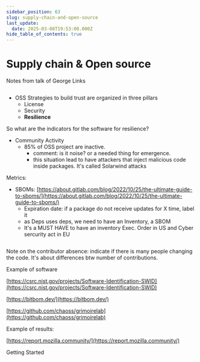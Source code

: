 ```yaml
---
sidebar_position: 63
slug: supply-chain-and-open-source
last_update:
  date: 2025-03-08T19:53:00.000Z
hide_table_of_contents: true
---
```


# Supply chain & Open source


Notes from talk of George Links



<figure>
  <img src="/storage/1743673758368.jpeg" alt="" />
  <figcaption>
  
    
  
  </figcaption>
</figure>



- OSS Strategies to build trust are organized in three pillars
	- License
	- Security
	- **Resilience**

So what are the indicators for the software for resilience?

- Community Activity
	- 85% of OSS project are inactive.
		- comment: is it noise? or a needed thing for emergence.
		- this situation lead to have attackers that inject malicious code inside packages. It's called Solarwind attacks

Metrics:

- SBOMs: [https://about.gitlab.com/blog/2022/10/25/the-ultimate-guide-to-sboms/](https://about.gitlab.com/blog/2022/10/25/the-ultimate-guide-to-sboms/)
	- Expiration date: if a package do not receive updates for X time, label it
	- as Deps uses deps, we need to have an Inventory, a SBOM
	- It's a MUST HAVE to have an inventory Exec. Order in US and Cyber sercurity act in EU


<figure>
  <img src="/storage/1743673764693.jpeg" alt="" />
  <figcaption>
  
    
  
  </figcaption>
</figure>




Note on the contributor absence: indicate if there is many people changing the code. It's about differences btw number of contributions.


Example of software


[https://csrc.nist.gov/projects/Software-Identification-SWID](https://csrc.nist.gov/projects/Software-Identification-SWID)


[https://bitbom.dev/](https://bitbom.dev/)


[https://github.com/chaoss/grimoirelab](https://github.com/chaoss/grimoirelab)


Example of results:


[https://report.mozilla.community/](https://report.mozilla.community/)


Getting Started



<figure>
  <img src="/storage/1743673767232.jpeg" alt="" />
  <figcaption>
  
    
  
  </figcaption>
</figure>





      